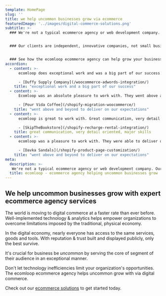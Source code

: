 ```yaml
---
template: HomePage
slug: ''
title: we help uncommon businesses grow via ecommerce
featuredImage: '../images/digital-commerce-solutions.png'
subtitle: >-
  ### We're not a typical ecommerce agency or web development company.


  ### Our clients are independent, innovative companies, not small businesses.


  ### See how the ecomloop ecommerce agency can help grow your business today.
accordion:
  - content: >-
      ecomloop does exceptional work and was a big part of our success. We will be using him for more projects in the future.

      - [Duffy Supply Company](/woocommerce-adwords-integration/)
    title: "exceptional work and a big part of our success"
  - content: >-
      Ecomloop was an absolute pleasure to work with. They went above and beyond, searching out new requirements we hadn't thought to ensure the project was a success. I very highly recommend working with ecomloop.

      - [Pour Vida Coffee](/shopify-migration-woocommerce/)
    title: "went above and beyond to deliver on our expectations"
  - content: >-
      ecomloop is great to work with. Great communication, very detail oriented, major skills, couldn't be happier with their leadership in developing a shopify store. The store that we are building has an increasing number of components that are being constantly added and ecomloop is able to utilize and incorporate a number of apps to get the job done. They are also very creative problem solvers and have come up with novel solutions along the way.

      - [SkipTheBookstore](/shopify-recharge-rental-integration/)
    title: great communication, very detail oriented, major skills
  - content: >-
      ecomloop was a pleasure to work with. They were able to deliver on the job, building us a new product detail page for our Shopify site. They were communicative and patient and went above and beyond to deliver on our expectations. I would definitely work with ecomloop again.

      - [Davka Sandals](/shopify-product-page-customization/)
    title: "went above and beyond to deliver on our expectations"
meta:
  description: >-
   We're not a typical ecommerce agency or web development company. Our clients are not *small businesses*. They are *innovative, independent* businesses looking to grow with ecommerce.
  title: ecomloop - ecommerce agency helping uncommon businesses grow
---
```

## We help uncommon businesses grow with expert ecommerce agency services

The world is moving to digital commerce at a faster rate than ever before. Well-implemented technology & analytics helps empower organizations to overcome limitations imposed by the traditional, physical economy.

In the digital economy, nearly everyone has access to the same services, goods and tools. With reputation & trust built and displayed publicly, only the best survive.

It's crucial for business be *uncommon* by serving the core of segment of their audience in an exceptional manner.

Don't let technology inefficiencies limit your organization's opportunities. The ecomloop ecommerce agency helps uncommon grow with via digital commerce.

Check out our [ecommerce solutions](/solutions/) to get started today. 
